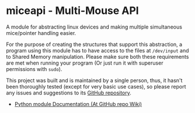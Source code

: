 # miceapi - Multi-Mouse API
A module for abstracting linux devices and making multiple simultaneous mice/pointer handling easier.

For the purpose of creating the structures that support this abstraction, a program using this module has to have access to the files at `/dev/input` and to Shared Memory manipulation. Please make sure both these requirements are met when running your program (Or just run it with superuser permissions with `sudo`).

This project was built and is maintained by a single person, thus, it hasn't been thoroughly tested (except for very basic use cases), so please report any issues and suggestions to its [GitHub repository][git].

* [Python module Documentation (At GitHub repo Wiki)][docs]

[git]: https://github.com/m3101/miceapi
[docs]: https://github.com/m3101/miceapi/wiki/Python-module-documentation